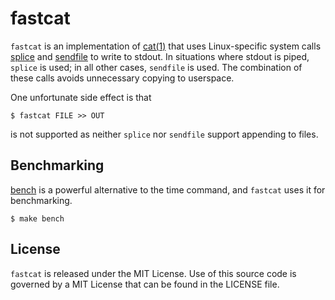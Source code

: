 # fastcat

`fastcat` is an implementation of [cat(1)](http://man7.org/linux/man-pages/man1/cat.1.html)
that uses Linux-specific system calls [splice](http://man7.org/linux/man-pages/man2/splice.2.html)
and [sendfile](http://man7.org/linux/man-pages/man2/sendfile.2.html) to write to stdout.
In situations where stdout is piped, `splice` is used; in all other cases,
`sendfile` is used. The combination of these calls avoids unnecessary copying to userspace.

One unfortunate side effect is that
```shell
$ fastcat FILE >> OUT
```
is not supported as neither `splice` nor `sendfile` support appending to files.

## Benchmarking

[bench](https://hackage.haskell.org/package/bench) is a powerful alternative to the time command,
and `fastcat` uses it for benchmarking.
```shell
$ make bench
```

## License
`fastcat` is released under the MIT License. Use of this source code is governed
by a MIT License that can be found in the LICENSE file.
